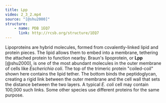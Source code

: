 ```yaml
---
title: Lpp
video: 2_3_2.mp4
source: "[@shu2000]"
structure:
    - name: PDB 1EQ7
      link: http://rcsb.org/structure/1EQ7
---
```


Lipoproteins are hybrid molecules, formed from covalently-linked lipid and protein pieces. The lipid allows them to embed into a membrane, tethering the attached protein to function nearby. Braun's lipoprotein, or **Lpp** [@shu2000], is one of the most abundant molecules in the outer membrane of cells like *Escherichia coli*. The top of the trimeric protein "coiled-coil" shown here contains the lipid tether. The bottom binds the peptidoglycan, creating a rigid link between the outer membrane and the cell wall that sets the distance between the two layers. A typical *E. coli* cell may contain 100,000 such links. Some other species use different proteins for the same purpose.

